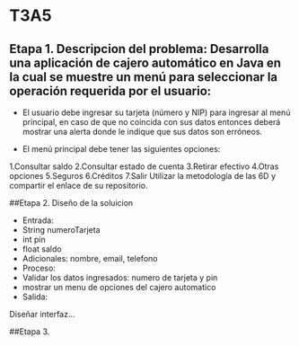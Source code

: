 # T3A5

## Etapa 1. Descripcion del problema: Desarrolla una aplicación de cajero automático en Java en la cual se muestre un menú para seleccionar la operación requerida por el usuario:

- El usuario debe ingresar su tarjeta (número y NIP) para ingresar al menú principal, en caso de que no coincida con sus datos entonces deberá mostrar una alerta donde le indique que sus datos son erróneos.

- El menú principal debe tener las siguientes opciones:

1.Consultar saldo
2.Consultar estado de cuenta
3.Retirar efectivo
4.Otras opciones
5.Seguros
6.Créditos
7.Salir
Utilizar la metodología de las 6D y compartir el enlace de su repositorio.


##Etapa 2. Diseño de la soluicion
- Entrada:
- String numeroTarjeta
- int pin
- float saldo
- Adicionales: nombre, email, telefono
- Proceso:
- Validar los datos ingresados: numero de tarjeta y pin
- mostrar un menu de opciones del cajero automatico 
- Salida:

Diseñar interfaz...



##Etapa 3.
